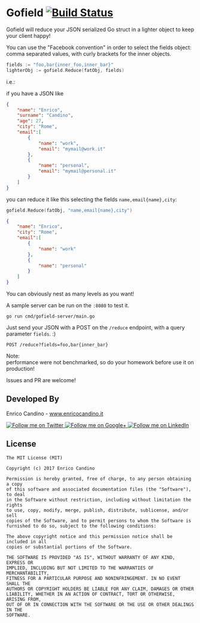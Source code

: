 # Gofield [![Build Status](https://travis-ci.org/enrichman/gofield.svg?branch=master)](https://travis-ci.org/enrichman/gofield)

Gofield will reduce your JSON serialized Go struct in a lighter object to keep your client happy!

You can use the "Facebook convention" in order to select the fields object: comma separated values, with curly brackets for the inner objects.

```go
fields := "foo,bar{inner_foo,inner_bar}"
lighterObj := gofield.Reduce(fatObj, fields)
```

i.e.:

if you have a JSON like

```json
{
    "name": "Enrico",
    "surname": "Candino",
    "age": 27,
    "city": "Rome",
    "email":[
        {
            "name": "work",
            "email": "mymail@work.it"
        },
        {
            "name": "personal",
            "email": "mymail@personal.it"
        }
    ]
}
```

you can reduce it like this selecting the fields `name,email{name},city`:

```go
gofield.Reduce(fatObj, "name,email{name},city")
```

```json
{
    "name": "Enrico",
    "city": "Rome",
    "email":[
        {
            "name": "work"
        },
        {
            "name": "personal"
        }
    ]
}
```

You can obviously nest as many levels as you want!

A sample server can be run on the `:8080` to test it. 

```shell
go run cmd/gofield-server/main.go
```

Just send your JSON with a POST on the `/reduce` endpoint, with a query parameter `fields`. :)

```
POST /reduce?fields=foo,bar{inner_bar}
```

Note:  
performance were not benchmarked, so do your homework before use it on production!

Issues and PR are welcome!

Developed By
--------

Enrico Candino - www.enricocandino.it

<a href="https://twitter.com/enrichmann">
  <img alt="Follow me on Twitter"
       src="http://icons.iconarchive.com/icons/danleech/simple/96/twitter-icon.png" />
</a>
<a href="https://plus.google.com/+EnricoCandino">
  <img alt="Follow me on Google+"
       src="http://icons.iconarchive.com/icons/danleech/simple/96/google-plus-icon.png" />
</a>
<a href="https://it.linkedin.com/in/enrico-candino-78995553">
  <img alt="Follow me on LinkedIn"
       src="http://icons.iconarchive.com/icons/danleech/simple/96/linkedin-icon.png" />
</a>


License
--------

    The MIT License (MIT)
    
    Copyright (c) 2017 Enrico Candino
    
    Permission is hereby granted, free of charge, to any person obtaining a copy
    of this software and associated documentation files (the "Software"), to deal
    in the Software without restriction, including without limitation the rights
    to use, copy, modify, merge, publish, distribute, sublicense, and/or sell
    copies of the Software, and to permit persons to whom the Software is
    furnished to do so, subject to the following conditions:
    
    The above copyright notice and this permission notice shall be included in all
    copies or substantial portions of the Software.
    
    THE SOFTWARE IS PROVIDED "AS IS", WITHOUT WARRANTY OF ANY KIND, EXPRESS OR
    IMPLIED, INCLUDING BUT NOT LIMITED TO THE WARRANTIES OF MERCHANTABILITY,
    FITNESS FOR A PARTICULAR PURPOSE AND NONINFRINGEMENT. IN NO EVENT SHALL THE
    AUTHORS OR COPYRIGHT HOLDERS BE LIABLE FOR ANY CLAIM, DAMAGES OR OTHER
    LIABILITY, WHETHER IN AN ACTION OF CONTRACT, TORT OR OTHERWISE, ARISING FROM,
    OUT OF OR IN CONNECTION WITH THE SOFTWARE OR THE USE OR OTHER DEALINGS IN THE
    SOFTWARE.
